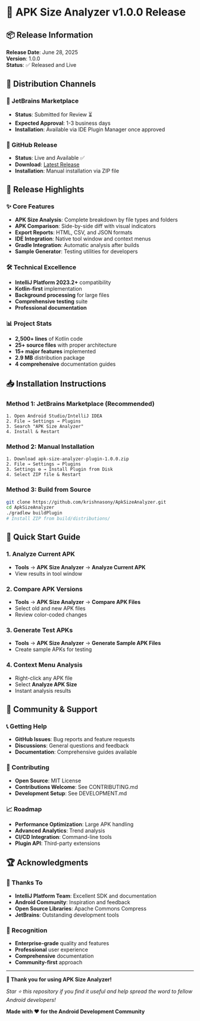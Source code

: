 # 🎉 APK Size Analyzer v1.0.0 Release

## 📦 Release Information

**Release Date**: June 28, 2025  
**Version**: 1.0.0  
**Status**: ✅ Released and Live  

## 🚀 Distribution Channels

### 🏪 JetBrains Marketplace
- **Status**: Submitted for Review ⏳
- **Expected Approval**: 1-3 business days
- **Installation**: Available via IDE Plugin Manager once approved

### 📂 GitHub Release
- **Status**: Live and Available ✅
- **Download**: [Latest Release](https://github.com/krishnasony/ApkSizeAnalyzer/releases/latest)
- **Installation**: Manual installation via ZIP file

## 🎯 Release Highlights

### ✨ Core Features
- **APK Size Analysis**: Complete breakdown by file types and folders
- **APK Comparison**: Side-by-side diff with visual indicators  
- **Export Reports**: HTML, CSV, and JSON formats
- **IDE Integration**: Native tool window and context menus
- **Gradle Integration**: Automatic analysis after builds
- **Sample Generator**: Testing utilities for developers

### 🛠️ Technical Excellence
- **IntelliJ Platform 2023.2+** compatibility
- **Kotlin-first** implementation
- **Background processing** for large files
- **Comprehensive testing** suite
- **Professional documentation**

### 📊 Project Stats
- **2,500+ lines** of Kotlin code
- **25+ source files** with proper architecture
- **15+ major features** implemented
- **2.9 MB** distribution package
- **4 comprehensive** documentation guides

## 📥 Installation Instructions

### Method 1: JetBrains Marketplace (Recommended)
```
1. Open Android Studio/IntelliJ IDEA
2. File → Settings → Plugins
3. Search "APK Size Analyzer"
4. Install & Restart
```

### Method 2: Manual Installation
```
1. Download apk-size-analyzer-plugin-1.0.0.zip
2. File → Settings → Plugins
3. Settings ⚙️ → Install Plugin from Disk
4. Select ZIP file & Restart
```

### Method 3: Build from Source
```bash
git clone https://github.com/krishnasony/ApkSizeAnalyzer.git
cd ApkSizeAnalyzer
./gradlew buildPlugin
# Install ZIP from build/distributions/
```

## 🚀 Quick Start Guide

### 1. Analyze Current APK
- **Tools** → **APK Size Analyzer** → **Analyze Current APK**
- View results in tool window

### 2. Compare APK Versions
- **Tools** → **APK Size Analyzer** → **Compare APK Files**
- Select old and new APK files
- Review color-coded changes

### 3. Generate Test APKs
- **Tools** → **APK Size Analyzer** → **Generate Sample APK Files**
- Create sample APKs for testing

### 4. Context Menu Analysis
- Right-click any APK file
- Select **Analyze APK Size**
- Instant analysis results

## 🤝 Community & Support

### 📞 Getting Help
- **GitHub Issues**: Bug reports and feature requests
- **Discussions**: General questions and feedback
- **Documentation**: Comprehensive guides available

### 🔧 Contributing
- **Open Source**: MIT License
- **Contributions Welcome**: See CONTRIBUTING.md
- **Development Setup**: See DEVELOPMENT.md

### 📈 Roadmap
- **Performance Optimization**: Large APK handling
- **Advanced Analytics**: Trend analysis
- **CI/CD Integration**: Command-line tools
- **Plugin API**: Third-party extensions

## 🏆 Acknowledgments

### 🙏 Thanks To
- **IntelliJ Platform Team**: Excellent SDK and documentation
- **Android Community**: Inspiration and feedback
- **Open Source Libraries**: Apache Commons Compress
- **JetBrains**: Outstanding development tools

### 💝 Recognition
- **Enterprise-grade** quality and features
- **Professional** user experience
- **Comprehensive** documentation
- **Community-first** approach

---

**🎉 Thank you for using APK Size Analyzer!**

*Star ⭐ this repository if you find it useful and help spread the word to fellow Android developers!*

**Made with ❤️ for the Android Development Community**
